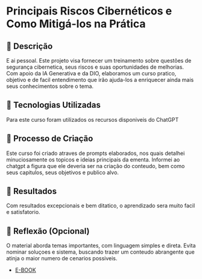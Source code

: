 # Principais Riscos Cibernéticos e Como Mitigá-los na Prática

## 📒 Descrição
E ai pessoal. Este projeto visa fornecer um treinamento sobre questões de segurança cibernetica, seus riscos e suas oportunidades de melhorias. Com apoio da IA Generativa e da DIO, elaboramos um curso pratico, objetivo e de facil entendimento que irão ajuda-los a enriquecer ainda mais seus conhecimentos sobre o tema.

## 🤖 Tecnologias Utilizadas
Para este curso foram utilizados os recursos disponiveis do ChatGPT

## 🧐 Processo de Criação
Este curso foi criado atraves de prompts elaborados, nos quais detalhei minuciosamente os topicos e ideias principais da ementa. Informei ao chatgpt a figura que ele deveria ser na criação do conteudo, bem como seus capitulos, seus objetivos e publico alvo.

## 🚀 Resultados
Com resultados excepcionais e bem ditatico, o aprendizado sera muito facil e satisfatorio.

## 💭 Reflexão (Opcional)
O material aborda temas importantes, com linguagem simples e direta. Evita nominar soluçoes e sistema, buscando trazer um conteudo abrangente que atinja o maior numero de cenarios possiveis.

- [E-BOOK]([/exemplos/E-BOOK.md](https://github.com/emanuelgaio/lab-natty-or-not/blob/main/ebook_cyber_riscos.pdf))

